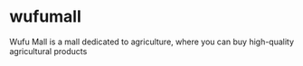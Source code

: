 # wufumall
Wufu Mall is a mall dedicated to agriculture, where you can buy high-quality agricultural products
